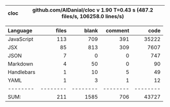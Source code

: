 cloc|github.com/AlDanial/cloc v 1.90  T=0.43 s (487.2 files/s, 106258.0 lines/s)
--- | ---

Language|files|blank|comment|code
:-------|-------:|-------:|-------:|-------:
JavaScript|113|709|391|35222
JSX|85|813|309|7607
JSON|7|0|0|747
Markdown|4|50|0|90
Handlebars|1|10|5|49
YAML|1|3|1|12
--------|--------|--------|--------|--------
SUM:|211|1585|706|43727
